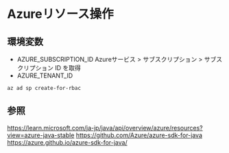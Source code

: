 Azureリソース操作
===


環境変数
---
- AZURE_SUBSCRIPTION_ID
Azureサービス  > サブスクリプション > サブスクリプション ID を取得
- AZURE_TENANT_ID

```sh:クレデンシャル取得
az ad sp create-for-rbac
 ```

## 参照
https://learn.microsoft.com/ja-jp/java/api/overview/azure/resources?view=azure-java-stable
https://github.com/Azure/azure-sdk-for-java
https://azure.github.io/azure-sdk-for-java/

